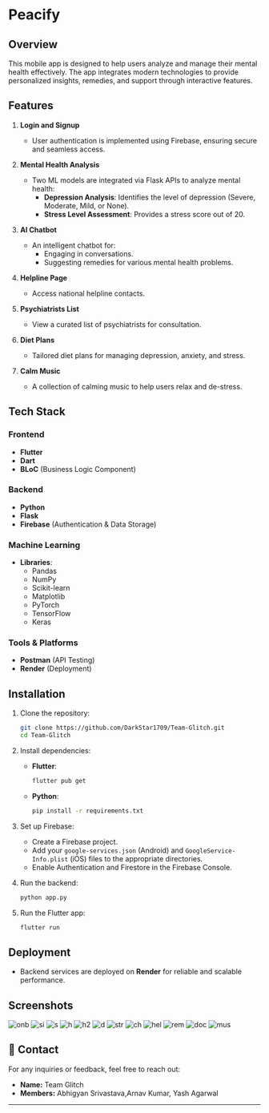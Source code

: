 # Peacify

## Overview
This mobile app is designed to help users analyze and manage their mental health effectively. The app integrates modern technologies to provide personalized insights, remedies, and support through interactive features.

## Features

1. **Login and Signup**
   - User authentication is implemented using Firebase, ensuring secure and seamless access.

2. **Mental Health Analysis**
   - Two ML models are integrated via Flask APIs to analyze mental health:
     - **Depression Analysis**: Identifies the level of depression (Severe, Moderate, Mild, or None).
     - **Stress Level Assessment**: Provides a stress score out of 20.

3. **AI Chatbot**
   - An intelligent chatbot for:
     - Engaging in conversations.
     - Suggesting remedies for various mental health problems.

4. **Helpline Page**
   - Access national helpline contacts.

5. **Psychiatrists List**
   - View a curated list of psychiatrists for consultation.

6. **Diet Plans**
   - Tailored diet plans for managing depression, anxiety, and stress.

7. **Calm Music**
   - A collection of calming music to help users relax and de-stress.

## Tech Stack

### Frontend
- **Flutter**
- **Dart**
- **BLoC** (Business Logic Component)

### Backend
- **Python**
- **Flask**
- **Firebase** (Authentication & Data Storage)

### Machine Learning
- **Libraries**:
  - Pandas
  - NumPy
  - Scikit-learn
  - Matplotlib
  - PyTorch
  - TensorFlow
  - Keras

### Tools & Platforms
- **Postman** (API Testing)
- **Render** (Deployment)

## Installation

1. Clone the repository:
   ```bash
   git clone https://github.com/DarkStar1709/Team-Glitch.git
   cd Team-Glitch
   ```

2. Install dependencies:
   - **Flutter**:
     ```bash
     flutter pub get
     ```
   - **Python**:
     ```bash
     pip install -r requirements.txt
     ```

3. Set up Firebase:
   - Create a Firebase project.
   - Add your `google-services.json` (Android) and `GoogleService-Info.plist` (iOS) files to the appropriate directories.
   - Enable Authentication and Firestore in the Firebase Console.

4. Run the backend:
   ```bash
   python app.py
   ```

5. Run the Flutter app:
   ```bash
   flutter run
   ```

## Deployment
- Backend services are deployed on **Render** for reliable and scalable performance.

## Screenshots
![onb](https://github.com/user-attachments/assets/022f9f75-50ad-40d2-b2f2-309ed14fc3a5)
![si](https://github.com/user-attachments/assets/60e0a768-48d8-42cf-b49b-79c7936b7e56)
![s](https://github.com/user-attachments/assets/17b84ceb-b67d-4cca-9dfb-33320aff4ace)
![h](https://github.com/user-attachments/assets/8200c512-6dbc-4cd6-acc3-95a2b36b9c62)
![h2](https://github.com/user-attachments/assets/30439f29-e667-4db6-99ea-80312ca29829)
![d](https://github.com/user-attachments/assets/7396d398-6237-49c1-bf38-f0409a25d490)
![str](https://github.com/user-attachments/assets/0dcda192-f7ec-46f9-ac9b-9d8e1304b3d7)
![ch](https://github.com/user-attachments/assets/b8b4e760-f5aa-4f30-a8b4-27b7cfe84d78)
![hel](https://github.com/user-attachments/assets/2b1e5468-0232-449a-9992-678d9378f1ca)
![rem](https://github.com/user-attachments/assets/7f841884-a4ca-4235-9251-971f7358b768)
![doc](https://github.com/user-attachments/assets/5225f6d5-1a1d-4d3f-a516-be0cec31753f)
![mus](https://github.com/user-attachments/assets/44183ee7-e4c3-406c-847e-bdb693fd75a6)

## 📧 Contact
For any inquiries or feedback, feel free to reach out:
- **Name:** Team Glitch
- **Members:** Abhigyan Srivastava,Arnav Kumar, Yash Agarwal

---
